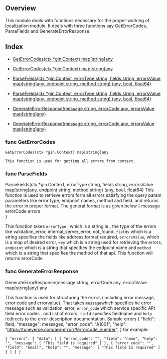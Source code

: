 ## Overview
This module deals with functions necessary for the proper working of localization module.  It deals with three functions say 
GetErrorCodes, ParseFields and GenerateErrorResponse.
## Index
- [ GetErrorCodes(ctx *gin.Context) map[string]any 
    ](#func-GetErrorCodes)

- [ GetErrorCodes(ctx *gin.Context) map[string]any](#func-GetErrorCodes)

- [  ParseFields(ctx *gin.Context, errorType string, fields string, errorsValue map[string]any, endpoint string, method string) (any, bool, float64)
    ](#func-ParseFields)

- [ ParseFields(ctx *gin.Context, errorType string, fields string, errorsValue map[string]any, endpoint string, method string) (any, bool, float64)](#func-ParseFields)

- [ GenerateErrorResponse(message string, errorCode any, errorsValue map[string]any) 
    ](#func-GenerateErrorResponse)

- [ GenerateErrorResponse(message string, errorCode any, errorsValue map[string]any) ](#func-GenerateErrorResponse)



### func GetErrorCodes

    GetErrorCodes(ctx *gin.Context) map[string]any 

    This function is used for getting all errors from context.

### func ParseFields

  ParseFields(ctx *gin.Context, errorType string, fields string, errorsValue map[string]any, endpoint string, method string) (any, bool, float64)
    This function is used to retrieve errors form all errors satisfying the query param parameters like error type, endpoint names, method and field. and returns the error in proper format.
  The general format is as given below
    {
        message   
        errorCode 
        errors    
    }

This function takes `errorType` , which is a string ie., the type of the errors like validation_error, internal_server_error, not_found. `fields` which is a string specifies the fields like address:format|required, `errorsValue`, which is a map of desired error, `key` which is a string used for retrieving the errors, `endpoint` which is a string that specifies the endpoint name and `method` which is a string that specifies the method of that api. This function wiil returns errorCode 


### func GenerateErrorResponse

GenerateErrorResponse(message string, errorCode any, errorsValue map[string]any) any

This function is used for structuring the errors (including error message, error code and errorvalue). That takes `message`which specifies he error message such as validation_error, `error_code` which service specific API field error codes . and list of errors. `field` specifies fieldname and `help` redirects to the error description documentation.
Sample errors
 {
      "field":      field,
	  "message":    messages,
	  "error_code": "A1001",
	  "help":       "https://tuneverse.com/api-error/#errorcode_number",
}
for example:

`{
    "errors": {
        "data": [
            {
                "error_code": "",
                "field": "name",
                "help": "",
                "message": [
                    "This field is required"
                ]
            },
            {
                "error_code": "",
                "field": "email",
                "help": "",
                "message": [
                    "This field is required"
                ]
            }
        ]
    }
}`